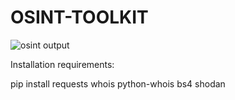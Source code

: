 # OSINT-TOOLKIT

![osint output](https://github.com/user-attachments/assets/bab6156f-ef8e-42f0-94a8-92e37f937cd1)


Installation requirements:

pip install requests whois python-whois bs4 shodan
